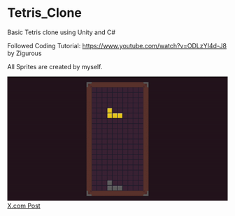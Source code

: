 # Tetris_Clone

Basic Tetris clone using Unity and C#

Followed Coding Tutorial: https://www.youtube.com/watch?v=ODLzYI4d-J8 by Zigurous

All Sprites are created by myself. 

![Demo](./Demo/Demo.gif)
[X.com Post](https://x.com/theoryoflinus/status/1924465914323579138)
